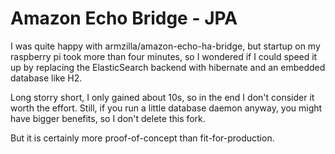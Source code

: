 # Amazon Echo Bridge - JPA

I was quite happy with armzilla/amazon-echo-ha-bridge, but startup on my
raspberry pi took more than four minutes, so I wondered if I could speed
it up by replacing the ElasticSearch backend with hibernate and an embedded
database like H2.

Long storry short, I only gained about 10s, so in the end I don't consider
it worth the effort. Still, if you run a little database daemon anyway,
you might have bigger benefits, so I don't delete this fork.

But it is certainly more proof-of-concept than fit-for-production.
